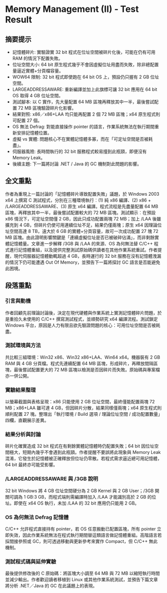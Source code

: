 # Memory Management (II) ‑ Test Result

## 摘要提示
- 記憶體碎片: 實驗證實 32 bit 程式在位址空間被碎片化後，可能在仍有可用 RAM 的情況下配置失敗。  
- 位址空間大小: 64 bit 原生程式幾乎不會因虛擬位址用盡而失敗，除非總配置量逼近實體+分頁檔容量。  
- WOW64 限制: 32 bit 程式即使跑在 64 bit OS 上，預設仍只握有 2 GB 位址空間。  
- LARGEADDRESSAWARE: 重新編譯並加上此旗標可讓 32 bit 應用在 64 bit OS 取得 4 GB 位址空間。  
- 測試腳本: 以 C 實作，先大量配置 64 MB 區塊再釋放其中一半，最後嘗試配置 72 MB 區塊驗證碎片化影響。  
- 結果對照: x86／x86+LAA 均只能再配置 2 個 72 MB 區塊；x64 原生程式則可配置 27 個。  
- OS 無法 Defrag: 對能直接操作 pointer 的語言，作業系統無法在執行期間重新安排記憶體位置。  
- 虛擬 vs 實體: 問題核心不在實體記憶體多寡，而在「可定址空間是否被耗盡」。  
- 伺服器風險: 長時間執行的 32 bit 服務程式較易撞到此瓶頸，即便沒有 Memory Leak。  
- 後續主題: 下一篇將討論 .NET / Java 的 GC 機制對此問題的影響。

## 全文重點
作者為重現上一篇討論的「記憶體碎片導致配置失敗」議題，於 Windows 2003 x64 上撰寫 C 測試程式，分別在三種環境執行︰(1) 純 x86 編譯、(2) x86 + /LARGEADDRESSAWARE、(3) 原生 x64 編譯。程式流程是先盡量配置 64 MB 區塊，再釋放其中一半，最後嘗試配置較大的 72 MB 區塊。測試顯示︰在預設 x86 情況下，可定址空間僅 2 GB，因此只成功配置兩塊 72 MB；加上 /LAA 後雖擴充到 4 GB，但碎片仍使可用連續位址不足，結果仍僅兩塊；原生 x64 因理論位址空間高達 8 TB，遠大於 6 GB 的實體+分頁容量，故可一次成功配置 27 塊 72 MB 區塊。由此證明影響關鍵是「連續虛擬位址是否已被破碎佔滿」，而非剩餘實體記憶體量。文章進一步解釋 /3GB 與 /LAA 的來源、OS 為何無法替 C/C++ 程式進行記憶體重組，以及提供完整測試原始碼供讀者在其他作業系統重試。作者提醒，現代伺服器記憶體動輒超過 4 GB，長時運行的 32 bit 服務在沒有記憶體洩漏的情況下仍可能遭遇 Out Of Memory，並預告下一篇將探討 GC 語言是否能避免此困境。

## 段落重點
### 引言與動機
作者回顧先前理論討論後，決定在現代硬體與作業系統上實測記憶體碎片問題，於是重拾久未使用的 C/C++ 撰寫測試程式，並順勢研究 x64 編譯流程。測試鎖定 Windows 平台，原因是人力有限且欲先驗證問題的核心：可用位址空間是否被耗盡。

### 測試環境與方法
共比較三組環境：Win32 x86、Win32 x86+LAA、Win64 x64。機器裝有 2 GB RAM 與 4 GB 分頁檔。程式先連續配置 64 MB 區塊，形成碎片，再釋放間隔區塊，最後嘗試配置更大的 72 MB 區塊以檢測是否因碎片而失敗。原始碼與專案檔亦一併公開。

### 實驗結果整理
以螢幕截圖與表格呈現：x86 只能使用 2 GB 位址空間，最終僅能配置兩塊 72 MB；x86+LAA 雖可達 4 GB，但因碎片分散，結果同樣僅兩塊；x64 原生程式則順利配置 27 塊。整理出「執行環境 / Build 選項 / 理論位址空間 / 成功配置數量」四欄，直觀展示差異。

### 結果分析與討論
碎片化確實造成 32 bit 程式在有剩餘實體記憶體時仍配置失敗；64 bit 因位址空間極大，短期內幾乎不會遇到此瓶頸。作者提醒不要誤將此現象與 Memory Leak 混淆，它發生於記憶體被正確釋放但位址仍零散。若程式需求逼近總可用記憶體，64 bit 最終亦可能受影響。

### /LARGEADDRESSAWARE 與 /3GB 說明
32 bit Windows 將 4 GB 位址空間硬分為 2 GB Kernel 與 2 GB User；/3GB 開關可調為 1 GB:3 GB，而程式端則需編譯時加入 /LAA 才能識別高於 2 GB 的位址。即使在 x64 OS 執行，未加 /LAA 的 32 bit 應用仍只能用 2 GB。

### OS 為何無法 Defrag 記憶體
C/C++ 允許程式直接持有 pointer，若 OS 任意搬動已配置區塊，所有 pointer 立即失效，因此作業系統無法在程式執行期間替這類語言做記憶體重組。高階語言若採間接參照或 GC，則可透過移動與更新參考來實作 Compact，但 C/C++ 無此機制。

### 測試程式碼與延伸實驗
最後提供修改後的 C 原始碼：將區塊大小調至 64 MB 與 72 MB 以縮短執行時間並減少輸出。作者歡迎讀者移植到 Linux 或其他作業系統測試，並預告下篇文章將分析 .NET／Java 的 GC 在此議題上的表現。